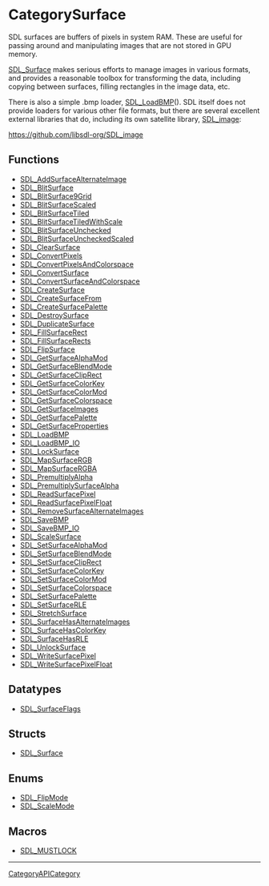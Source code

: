 # CategorySurface

SDL surfaces are buffers of pixels in system RAM. These are useful for
passing around and manipulating images that are not stored in GPU memory.

[SDL_Surface](SDL_Surface) makes serious efforts to manage images in
various formats, and provides a reasonable toolbox for transforming the
data, including copying between surfaces, filling rectangles in the image
data, etc.

There is also a simple .bmp loader, [SDL_LoadBMP](SDL_LoadBMP)(). SDL
itself does not provide loaders for various other file formats, but there
are several excellent external libraries that do, including its own
satellite library, [SDL_image](SDL_image):

https://github.com/libsdl-org/SDL_image

<!-- END CATEGORY DOCUMENTATION -->

## Functions

<!-- DO NOT HAND-EDIT CATEGORY LISTS, THEY ARE AUTOGENERATED AND WILL BE OVERWRITTEN, BASED ON TAGS IN INDIVIDUAL PAGE FOOTERS. EDIT THOSE INSTEAD. -->
<!-- BEGIN CATEGORY LIST: CategorySurface, CategoryAPIFunction -->
- [SDL_AddSurfaceAlternateImage](SDL_AddSurfaceAlternateImage)
- [SDL_BlitSurface](SDL_BlitSurface)
- [SDL_BlitSurface9Grid](SDL_BlitSurface9Grid)
- [SDL_BlitSurfaceScaled](SDL_BlitSurfaceScaled)
- [SDL_BlitSurfaceTiled](SDL_BlitSurfaceTiled)
- [SDL_BlitSurfaceTiledWithScale](SDL_BlitSurfaceTiledWithScale)
- [SDL_BlitSurfaceUnchecked](SDL_BlitSurfaceUnchecked)
- [SDL_BlitSurfaceUncheckedScaled](SDL_BlitSurfaceUncheckedScaled)
- [SDL_ClearSurface](SDL_ClearSurface)
- [SDL_ConvertPixels](SDL_ConvertPixels)
- [SDL_ConvertPixelsAndColorspace](SDL_ConvertPixelsAndColorspace)
- [SDL_ConvertSurface](SDL_ConvertSurface)
- [SDL_ConvertSurfaceAndColorspace](SDL_ConvertSurfaceAndColorspace)
- [SDL_CreateSurface](SDL_CreateSurface)
- [SDL_CreateSurfaceFrom](SDL_CreateSurfaceFrom)
- [SDL_CreateSurfacePalette](SDL_CreateSurfacePalette)
- [SDL_DestroySurface](SDL_DestroySurface)
- [SDL_DuplicateSurface](SDL_DuplicateSurface)
- [SDL_FillSurfaceRect](SDL_FillSurfaceRect)
- [SDL_FillSurfaceRects](SDL_FillSurfaceRects)
- [SDL_FlipSurface](SDL_FlipSurface)
- [SDL_GetSurfaceAlphaMod](SDL_GetSurfaceAlphaMod)
- [SDL_GetSurfaceBlendMode](SDL_GetSurfaceBlendMode)
- [SDL_GetSurfaceClipRect](SDL_GetSurfaceClipRect)
- [SDL_GetSurfaceColorKey](SDL_GetSurfaceColorKey)
- [SDL_GetSurfaceColorMod](SDL_GetSurfaceColorMod)
- [SDL_GetSurfaceColorspace](SDL_GetSurfaceColorspace)
- [SDL_GetSurfaceImages](SDL_GetSurfaceImages)
- [SDL_GetSurfacePalette](SDL_GetSurfacePalette)
- [SDL_GetSurfaceProperties](SDL_GetSurfaceProperties)
- [SDL_LoadBMP](SDL_LoadBMP)
- [SDL_LoadBMP_IO](SDL_LoadBMP_IO)
- [SDL_LockSurface](SDL_LockSurface)
- [SDL_MapSurfaceRGB](SDL_MapSurfaceRGB)
- [SDL_MapSurfaceRGBA](SDL_MapSurfaceRGBA)
- [SDL_PremultiplyAlpha](SDL_PremultiplyAlpha)
- [SDL_PremultiplySurfaceAlpha](SDL_PremultiplySurfaceAlpha)
- [SDL_ReadSurfacePixel](SDL_ReadSurfacePixel)
- [SDL_ReadSurfacePixelFloat](SDL_ReadSurfacePixelFloat)
- [SDL_RemoveSurfaceAlternateImages](SDL_RemoveSurfaceAlternateImages)
- [SDL_SaveBMP](SDL_SaveBMP)
- [SDL_SaveBMP_IO](SDL_SaveBMP_IO)
- [SDL_ScaleSurface](SDL_ScaleSurface)
- [SDL_SetSurfaceAlphaMod](SDL_SetSurfaceAlphaMod)
- [SDL_SetSurfaceBlendMode](SDL_SetSurfaceBlendMode)
- [SDL_SetSurfaceClipRect](SDL_SetSurfaceClipRect)
- [SDL_SetSurfaceColorKey](SDL_SetSurfaceColorKey)
- [SDL_SetSurfaceColorMod](SDL_SetSurfaceColorMod)
- [SDL_SetSurfaceColorspace](SDL_SetSurfaceColorspace)
- [SDL_SetSurfacePalette](SDL_SetSurfacePalette)
- [SDL_SetSurfaceRLE](SDL_SetSurfaceRLE)
- [SDL_StretchSurface](SDL_StretchSurface)
- [SDL_SurfaceHasAlternateImages](SDL_SurfaceHasAlternateImages)
- [SDL_SurfaceHasColorKey](SDL_SurfaceHasColorKey)
- [SDL_SurfaceHasRLE](SDL_SurfaceHasRLE)
- [SDL_UnlockSurface](SDL_UnlockSurface)
- [SDL_WriteSurfacePixel](SDL_WriteSurfacePixel)
- [SDL_WriteSurfacePixelFloat](SDL_WriteSurfacePixelFloat)
<!-- END CATEGORY LIST -->

## Datatypes

<!-- DO NOT HAND-EDIT CATEGORY LISTS, THEY ARE AUTOGENERATED AND WILL BE OVERWRITTEN, BASED ON TAGS IN INDIVIDUAL PAGE FOOTERS. EDIT THOSE INSTEAD. -->
<!-- BEGIN CATEGORY LIST: CategorySurface, CategoryAPIDatatype -->
- [SDL_SurfaceFlags](SDL_SurfaceFlags)
<!-- END CATEGORY LIST -->

## Structs

<!-- DO NOT HAND-EDIT CATEGORY LISTS, THEY ARE AUTOGENERATED AND WILL BE OVERWRITTEN, BASED ON TAGS IN INDIVIDUAL PAGE FOOTERS. EDIT THOSE INSTEAD. -->
<!-- BEGIN CATEGORY LIST: CategorySurface, CategoryAPIStruct -->
- [SDL_Surface](SDL_Surface)
<!-- END CATEGORY LIST -->

## Enums

<!-- DO NOT HAND-EDIT CATEGORY LISTS, THEY ARE AUTOGENERATED AND WILL BE OVERWRITTEN, BASED ON TAGS IN INDIVIDUAL PAGE FOOTERS. EDIT THOSE INSTEAD. -->
<!-- BEGIN CATEGORY LIST: CategorySurface, CategoryAPIEnum -->
- [SDL_FlipMode](SDL_FlipMode)
- [SDL_ScaleMode](SDL_ScaleMode)
<!-- END CATEGORY LIST -->

## Macros

<!-- DO NOT HAND-EDIT CATEGORY LISTS, THEY ARE AUTOGENERATED AND WILL BE OVERWRITTEN, BASED ON TAGS IN INDIVIDUAL PAGE FOOTERS. EDIT THOSE INSTEAD. -->
<!-- BEGIN CATEGORY LIST: CategorySurface, CategoryAPIMacro -->
- [SDL_MUSTLOCK](SDL_MUSTLOCK)
<!-- END CATEGORY LIST -->


----
[CategoryAPICategory](CategoryAPICategory)

